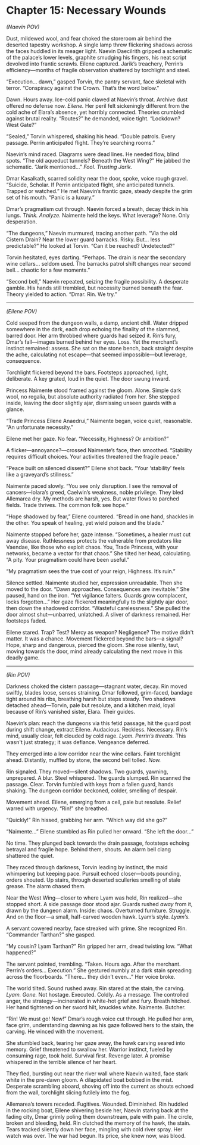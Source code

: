 # Chapter 15: Necessary Wounds

*(Naevin POV)*

Dust, mildewed wool, and fear choked the storeroom air behind the deserted tapestry workshop. A single lamp threw flickering shadows across the faces huddled in its meager light. Naevin Daecilrith gripped a schematic of the palace’s lower levels, graphite smudging his fingers, his neat script devolved into frantic scrawls. Eilene captured. Jarik’s treachery, Perrin’s efficiency—months of fragile observation shattered by torchlight and steel.

“Execution… dawn,” gasped Torvin, the pantry servant, face skeletal with terror. “Conspiracy against the Crown. That’s the word below.”

Dawn. Hours away. Ice-cold panic clawed at Naevin’s throat. Archive dust offered no defense now. *Eilene.* Her peril felt sickeningly different from the cold ache of Elara’s absence, yet horribly connected. Theories crumbled against brutal reality. “Routes?” he demanded, voice tight. “Lockdown? West Gate?”

“Sealed,” Torvin whispered, shaking his head. “Double patrols. Every passage. Perrin anticipated flight. They’re searching rooms.”

Naevin’s mind raced. Diagrams were dead lines. He needed flow, blind spots. “The old aqueduct tunnels? Beneath the West Wing?” He jabbed the schematic. “Jarik mentioned…” *Fool. Trusting Jarik.*

Dmar Kasalkath, scarred solidity near the door, spoke, voice rough gravel. “Suicide, Scholar. If Perrin anticipated flight, she anticipated tunnels. Trapped or watched.” He met Naevin’s frantic gaze, steady despite the grim set of his mouth. “Panic is a luxury.”

Dmar’s pragmatism cut through. Naevin forced a breath, decay thick in his lungs. *Think. Analyze.* Naimente held the keys. What leverage? None. Only desperation.

“The dungeons,” Naevin murmured, tracing another path. “Via the old Cistern Drain? Near the lower guard barracks. Risky. But… less predictable?” He looked at Torvin. “Can it be reached? Undetected?”

Torvin hesitated, eyes darting. “Perhaps. The drain is near the secondary wine cellars… seldom used. The barracks patrol shift changes near second bell… chaotic for a few moments.”

“Second bell,” Naevin repeated, seizing the fragile possibility. A desperate gamble. His hands still trembled, but necessity burned beneath the fear. Theory yielded to action. “Dmar. Rin. We try.”

***

*(Eilene POV)*

Cold seeped from the dungeon walls, a damp, ancient chill. Water dripped somewhere in the dark, each drop echoing the finality of the slammed, barred door. Her arm throbbed where guards had seized it. Rin’s fury, Dmar’s fall—images burned behind her eyes. Loss. Yet the merchant’s instinct remained: assess. She sat on the stone bench, back straight despite the ache, calculating not escape—that seemed impossible—but leverage, consequence.

Torchlight flickered beyond the bars. Footsteps approached, light, deliberate. A key grated, loud in the quiet. The door swung inward.

Princess Naimente stood framed against the gloom. Alone. Simple dark wool, no regalia, but absolute authority radiated from her. She stepped inside, leaving the door slightly ajar, dismissing unseen guards with a glance.

“Trade Princess Eilene Anaedrui,” Naimente began, voice quiet, reasonable. “An unfortunate necessity.”

Eilene met her gaze. No fear. “Necessity, Highness? Or ambition?”

A flicker—annoyance?—crossed Naimente’s face, then smoothed. “Stability requires difficult choices. Your activities threatened the fragile peace.”

“Peace built on silenced dissent?” Eilene shot back. “Your ‘stability’ feels like a graveyard’s stillness.”

Naimente paced slowly. “You see only disruption. I see the removal of cancers—Iolara’s greed, Caelwin’s weakness, noble privilege. They bled Allemarea dry. My methods are harsh, yes. But water flows to parched fields. Trade thrives. The common folk see hope.”

“Hope shadowed by fear,” Eilene countered. “Bread in one hand, shackles in the other. You speak of healing, yet wield poison and the blade.”

Naimente stopped before her, gaze intense. “Sometimes, a healer must cut away disease. Ruthlessness protects the vulnerable from predators like Vaendae, like those who exploit chaos. You, Trade Princess, with your networks, became a vector for that chaos.” She tilted her head, calculating. “A pity. Your pragmatism could have been useful.”

“My pragmatism sees the true cost of your reign, Highness. It’s ruin.”

Silence settled. Naimente studied her, expression unreadable. Then she moved to the door. “Dawn approaches. Consequences are inevitable.” She paused, hand on the iron. “Yet vigilance falters. Guards grow complacent, locks forgotten…” Her gaze flickered meaningfully to the slightly ajar door, then down the shadowed corridor. “Wasteful carelessness.” She pulled the door almost shut—unbarred, unlatched. A sliver of darkness remained. Her footsteps faded.

Eilene stared. Trap? Test? Mercy as weapon? Negligence? The motive didn't matter. It was a chance. Movement flickered beyond the bars—a signal? Hope, sharp and dangerous, pierced the gloom. She rose silently, taut, moving towards the door, mind already calculating the next move in this deadly game.

***

*(Rin POV)*

Darkness choked the cistern passage—stagnant water, decay. Rin moved swiftly, blades loose, senses straining. Dmar followed, grim-faced, bandage tight around his ribs, breathing harsh but steps steady. Two shadows detached ahead—Torvin, pale but resolute, and a kitchen maid, loyal because of Rin’s vanished sister, Elara. Their guides.

Naevin’s plan: reach the dungeons via this fetid passage, hit the guard post during shift change, extract Eilene. Audacious. Reckless. Necessary. Rin’s mind, usually clear, felt clouded by cold rage. *Lyam. Perrin’s threats.* This wasn't just strategy; it was defiance. Vengeance deferred.

They emerged into a low corridor near the wine cellars. Faint torchlight ahead. Distantly, muffled by stone, the second bell tolled. *Now.*

Rin signaled. They moved—silent shadows. Two guards, yawning, unprepared. A blur. Steel whispered. The guards slumped. Rin scanned the passage. Clear. Torvin fumbled with keys from a fallen guard, hands shaking. The dungeon corridor beckoned, colder, smelling of despair.

Movement ahead. Eilene, emerging from a cell, pale but resolute. Relief warred with urgency. “Rin!” she breathed.

“Quickly!” Rin hissed, grabbing her arm. “Which way did she go?”

“Naimente…” Eilene stumbled as Rin pulled her onward. “She left the door…”

No time. They plunged back towards the drain passage, footsteps echoing betrayal and fragile hope. Behind them, shouts. An alarm bell clang shattered the quiet.

They raced through darkness, Torvin leading by instinct, the maid whimpering but keeping pace. Pursuit echoed closer—boots pounding, orders shouted. Up stairs, through deserted sculleries smelling of stale grease. The alarm chased them.

Near the West Wing—closer to where Lyam was held, Rin realized—she stopped short. A side passage door stood ajar. Guards rushed *away* from it, drawn by the dungeon alarm. Inside: chaos. Overturned furniture. Struggle. And on the floor—a small, half-carved wooden hawk. Lyam’s style. *Lyam’s.*

A servant cowered nearby, face streaked with grime. She recognized Rin. “Commander Tarthan?” she gasped.

“My cousin? Lyam Tarthan?” Rin gripped her arm, dread twisting low. “What happened?”

The servant pointed, trembling. “Taken. Hours ago. After the merchant. Perrin’s orders… Execution.” She gestured numbly at a dark stain spreading across the floorboards. “There… they didn’t even…” Her voice broke.

The world tilted. Sound rushed away. Rin stared at the stain, the carving. *Lyam. Gone.* Not hostage. Executed. Coldly. As a message. The controlled anger, the strategy—incinerated in white-hot grief and fury. Breath hitched. Her hand tightened on her sword hilt, knuckles white. Naimente. Butcher.

“Rin! We must go! Now!” Dmar’s rough voice cut through. He pulled her arm, face grim, understanding dawning as his gaze followed hers to the stain, the carving. He winced with the movement.

She stumbled back, tearing her gaze away, the hawk carving seared into memory. Grief threatened to swallow her. Warrior instinct, fueled by consuming rage, took hold. Survival first. Revenge later. A promise whispered in the terrible silence of her heart.

They fled, bursting out near the river wall where Naevin waited, face stark white in the pre-dawn gloom. A dilapidated boat bobbed in the mist. Desperate scrambling aboard, shoving off into the current as shouts echoed from the wall, torchlight slicing futilely into the fog.

Allemarea’s towers receded. Fugitives. Wounded. Diminished. Rin huddled in the rocking boat, Eilene shivering beside her, Naevin staring back at the fading city, Dmar grimly poling them downstream, pale with pain. The circle, broken and bleeding, held. Rin clutched the memory of the hawk, the stain. Tears tracked silently down her face, mingling with cold river spray. Her watch was over. The war had begun. Its price, she knew now, was blood.